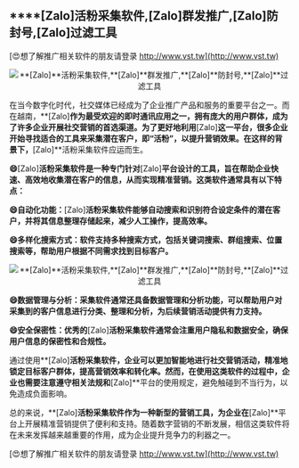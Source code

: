 ## ****[Zalo]**活粉采集软件,**[Zalo]**群发推广,**[Zalo]**防封号,**[Zalo]**过滤工具**

[😍想了解推广相关软件的朋友请登录 http://www.vst.tw](http://www.vst.tw)

 <center><img src="https://vst.tw/MP4/tuiguang/png/5.png" alt="**[Zalo]**活粉采集软件,**[Zalo]**群发推广,**[Zalo]**防封号,**[Zalo]**过滤工具"></center>

在当今数字化时代，社交媒体已经成为了企业推广产品和服务的重要平台之一。而在越南，**[Zalo]**作为最受欢迎的即时通讯应用之一，拥有庞大的用户群体，成为了许多企业开展社交营销的首选渠道。为了更好地利用**[Zalo]**这一平台，很多企业开始寻找适合的工具来采集潜在客户，即“活粉”，以提升营销效果。在这样的背景下，**[Zalo]**活粉采集软件应运而生。

**😄**[Zalo]**活粉采集软件是一种专门针对**[Zalo]**平台设计的工具，旨在帮助企业快速、高效地收集潜在客户的信息，从而实现精准营销。这类软件通常具有以下特点：**

**😄自动化功能：**[Zalo]**活粉采集软件能够自动搜索和识别符合设定条件的潜在客户，并将其信息整理存储起来，减少人工操作，提高效率。**

**😄多样化搜索方式：软件支持多种搜索方式，包括关键词搜索、群组搜索、位置搜索等，帮助用户根据不同需求找到目标客户。**

 <center><img src="https://vst.tw/MP4/tuiguang/png/7.png" alt="**[Zalo]**活粉采集软件,**[Zalo]**群发推广,**[Zalo]**防封号,**[Zalo]**过滤工具"></center>

**😄数据管理与分析：采集软件通常还具备数据管理和分析功能，可以帮助用户对采集到的客户信息进行分类、整理和分析，为后续营销活动提供有力支持。**

**😄安全保密性：优秀的**[Zalo]**活粉采集软件通常会注重用户隐私和数据安全，确保用户信息的保密性和合规性。**

通过使用**[Zalo]**活粉采集软件，企业可以更加智能地进行社交营销活动，精准地锁定目标客户群体，提高营销效率和转化率。然而，在使用这类软件的过程中，企业也需要注意遵守相关法规和**[Zalo]**平台的使用规定，避免触碰到不当行为，以免造成负面影响。

总的来说，**[Zalo]**活粉采集软件作为一种新型的营销工具，为企业在**[Zalo]**平台上开展精准营销提供了便利和支持。随着数字营销的不断发展，相信这类软件将在未来发挥越来越重要的作用，成为企业提升竞争力的利器之一。

[😍想了解推广相关软件的朋友请登录 http://www.vst.tw](http://www.vst.tw)



